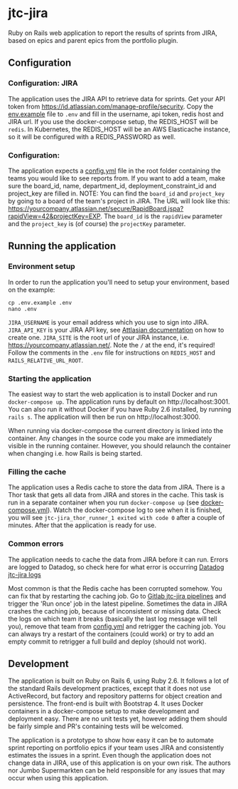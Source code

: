 # jtc-jira

Ruby on Rails web application to report the results of sprints from JIRA, based on epics and parent epics from the portfolio plugin.

## Configuration

### Configuration: JIRA
The application uses the JIRA API to retrieve data for sprints. Get your API token from https://id.atlassian.com/manage-profile/security. Copy the [env.example](./.env.example) file to `.env` and fill in the username, api token, redis host and JIRA url. If you use the docker-compose setup, the REDIS_HOST will be `redis`. In Kubernetes, the REDIS_HOST will be an AWS Elasticache instance, so it will be configured with a REDIS_PASSWORD as well.

### Configuration:
The application expects a [config.yml](./config.yml) file in the root folder containing the teams you would like to see reports from. If you want to add a team, make sure the board_id, name, department_id, deployment_constraint_id and project_key are filled in. NOTE: You can find the `board_id` and `project_key` by going to a board of the team's project in JIRA. The URL will look like this: https://yourcompany.atlassian.net/secure/RapidBoard.jspa?rapidView=42&projectKey=EXP. The `board_id` is the `rapidView` parameter and the `project_key` is (of course) the `projectKey` parameter.

## Running the application

### Environment setup
In order to run the application you'll need to setup your environment, based on the example:
```
cp .env.example .env
nano .env
```

`JIRA_USERNAME` is your email address which you use to sign into JIRA.
`JIRA_API_KEY` is your JIRA API key, see [Attlasian documentation](https://confluence.atlassian.com/cloud/api-tokens-938839638.html) on how to create one.
`JIRA_SITE` is the root url of your JIRA instance, i.e. https://yourcompany.atlassian.net/. Note the `/` at the end, it's required!
Follow the comments in the `.env` file for instructions on `REDIS_HOST` and `RAILS_RELATIVE_URL_ROOT`.

### Starting the application

The easiest way to start the web application is to install Docker and run `docker-compose up`. The application runs by default on http://localhost:3001. You can also run it without Docker if you have Ruby 2.6 installed, by running `rails s`. The application will then be run on http://localhost:3000.

When running via docker-compose the current directory is linked into the container. Any changes in the source code you make are immediately visible in the running container. However, you should relaunch the container when changing i.e. how Rails is being started.

### Filling the cache
The application uses a Redis cache to store the data from JIRA. There is a Thor task that gets all data from JIRA and stores in the cache. This task is run in a separate container when you run `docker-compose up` (see [docker-compose.yml](./docker-compose.yml)). Watch the docker-compose log to see when it is finished, you will see `jtc-jira_thor_runner_1 exited with code 0` after a couple of minutes. After that the application is ready for use.

### Common errors
The application needs to cache the data from JIRA before it can run. Errors are logged to Datadog, so check here for what error is occurring [Datadog jtc-jira logs](https://app.datadoghq.com/logs?cols=core_host%2Ccore_service%2Clog_http.status_code%2Clog_request_time&from_ts=1579558081910&index=main&live=true&messageDisplay=inline&stream_sort=desc&to_ts=1579558981910&query=service%3Ajtc-jira)

Most common is that the Redis cache has been corrupted somehow. You can fix that by restarting the caching job. Go to [Gitlab jtc-jira pipelines](https://jmb.gitlab.schubergphilis.com/microservices/jtc-jira/pipelines) and trigger the 'Run once' job in the latest pipeline. Sometimes the data in JIRA crashes the caching job, because of inconsistent or missing data. Check the logs on which team it breaks (basically the last log message will tell you), remove that team from [config.yml](./config.yml) and retrigger the caching job.
You can always try a restart of the containers (could work) or try to add an empty commit to retrigger a full build and deploy (should not work).

## Development

The application is built on Ruby on Rails 6, using Ruby 2.6. It follows a lot of the standard Rails development practices, except that it does not use ActiveRecord, but factory and repository patterns for object creation and persistence. The front-end is built with Bootstrap 4. It uses Docker containers in a docker-compose setup to make development and deployment easy. There are no unit tests yet, however adding them should be fairly simple and PR's containing tests will be welcomed.

The application is a prototype to show how easy it can be to automate sprint reporting on portfolio epics if your team uses JIRA and consistently estimates the issues in a sprint. Even though the application does not change data in JIRA, use of this application is on your own risk. The authors nor Jumbo Supermarkten can be held responsible for any issues that may occur when using this application.
